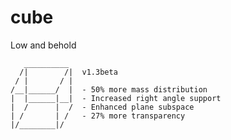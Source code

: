 cube
====
Low and behold

       __________
      /|        /|  v1.3beta
     / |       / |
    /__|______/  |  - 50% more mass distribution
    |  |______|__|  - Increased right angle support
    |  /      |  /  - Enhanced plane subspace
    | /       | /   - 27% more transparency
    |/________|/

